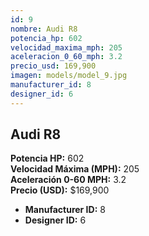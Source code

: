 ```yaml
---
id: 9
nombre: Audi R8
potencia_hp: 602
velocidad_maxima_mph: 205
aceleracion_0_60_mph: 3.2
precio_usd: 169,900
imagen: models/model_9.jpg
manufacturer_id: 8
designer_id: 6
---
```


## Audi R8

**Potencia HP:** 602  
**Velocidad Máxima (MPH):** 205  
**Aceleración 0-60 MPH:** 3.2  
**Precio (USD):** $169,900

* **Manufacturer ID:** 8
* **Designer ID:** 6
